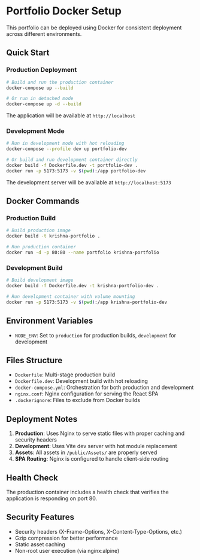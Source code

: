 # Portfolio Docker Setup

This portfolio can be deployed using Docker for consistent deployment across different environments.

## Quick Start

### Production Deployment
```bash
# Build and run the production container
docker-compose up --build

# Or run in detached mode
docker-compose up -d --build
```

The application will be available at `http://localhost`

### Development Mode
```bash
# Run in development mode with hot reloading
docker-compose --profile dev up portfolio-dev

# Or build and run development container directly
docker build -f Dockerfile.dev -t portfolio-dev .
docker run -p 5173:5173 -v $(pwd):/app portfolio-dev
```

The development server will be available at `http://localhost:5173`

## Docker Commands

### Production Build
```bash
# Build production image
docker build -t krishna-portfolio .

# Run production container
docker run -d -p 80:80 --name portfolio krishna-portfolio
```

### Development Build
```bash
# Build development image
docker build -f Dockerfile.dev -t krishna-portfolio-dev .

# Run development container with volume mounting
docker run -p 5173:5173 -v $(pwd):/app krishna-portfolio-dev
```

## Environment Variables

- `NODE_ENV`: Set to `production` for production builds, `development` for development

## Files Structure

- `Dockerfile`: Multi-stage production build
- `Dockerfile.dev`: Development build with hot reloading
- `docker-compose.yml`: Orchestration for both production and development
- `nginx.conf`: Nginx configuration for serving the React SPA
- `.dockerignore`: Files to exclude from Docker builds

## Deployment Notes

1. **Production**: Uses Nginx to serve static files with proper caching and security headers
2. **Development**: Uses Vite dev server with hot module replacement
3. **Assets**: All assets in `/public/Assets/` are properly served
4. **SPA Routing**: Nginx is configured to handle client-side routing

## Health Check

The production container includes a health check that verifies the application is responding on port 80.

## Security Features

- Security headers (X-Frame-Options, X-Content-Type-Options, etc.)
- Gzip compression for better performance
- Static asset caching
- Non-root user execution (via nginx:alpine)
